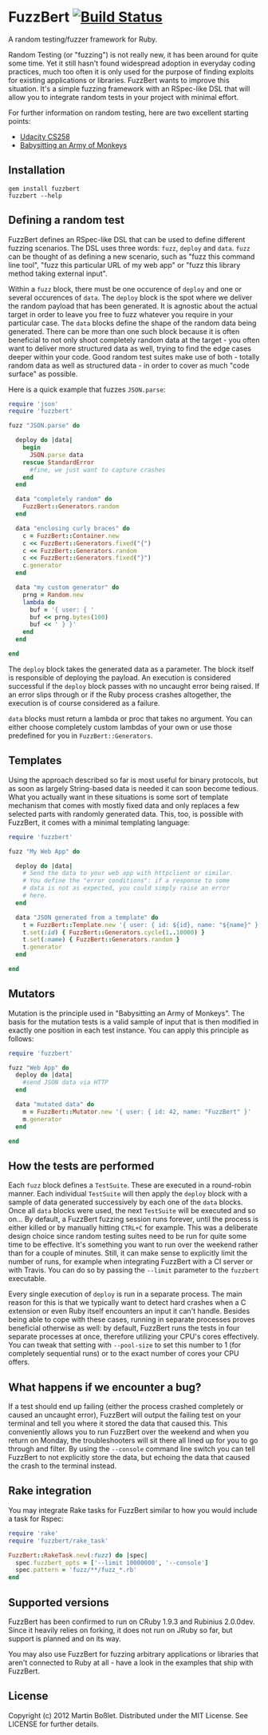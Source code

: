 # FuzzBert [![Build Status](https://secure.travis-ci.org/krypt/FuzzBert.png?branch=master)](http://travis-ci.org/krypt/FuzzBert)

A random testing/fuzzer framework for Ruby.

Random Testing (or "fuzzing") is not really new, it has been around for quite
some time. Yet it still hasn't found widespread adoption in everyday coding
practices, much too often it is only used for the purpose of finding exploits
for existing applications or libraries. FuzzBert wants to improve this situation.
It's a simple fuzzing framework with an RSpec-like DSL that will allow you to
integrate random tests in your project with minimal effort.

For further information on random testing, here are two excellent starting points:

* [Udacity CS258](http://www.udacity.com/overview/Course/cs258/)
* [Babysitting an Army of Monkeys](http://fuzzinginfo.files.wordpress.com/2012/05/cmiller-csw-2010.pdf)

## Installation

    gem install fuzzbert
    fuzzbert --help

## Defining a random test

FuzzBert defines an RSpec-like DSL that can be used to define different fuzzing
scenarios. The DSL uses three words: `fuzz`, `deploy` and `data`. `fuzz` can be
thought of as defining a new scenario, such as "fuzz this command line tool",
"fuzz this particular URL of my web app" or "fuzz this library method taking
external input".

Within a `fuzz` block, there must be one occurence of `deploy` and one or several
occurences of `data`. The `deploy` block is the spot where we deliver the random
payload that has been generated. It is agnostic about the actual target in order to
leave you free to fuzz whatever you require in your particular case. The `data`
blocks define the shape of the random data being generated. There can be more than
one such block because it is often beneficial to not only shoot completely random
data at the target - you often want to deliver more structured data as well, trying
to find the edge cases deeper within your code. Good random test suites make use
of both - totally random data as well as structured data - in order to cover as
much "code surface" as possible.

Here is a quick example that fuzzes `JSON.parse`:

```ruby
require 'json'
require 'fuzzbert'

fuzz "JSON.parse" do

  deploy do |data|
    begin
      JSON.parse data
    rescue StandardError
      #fine, we just want to capture crashes
    end
  end

  data "completely random" do
    FuzzBert::Generators.random
  end

  data "enclosing curly braces" do
    c = FuzzBert::Container.new
    c << FuzzBert::Generators.fixed("{")
    c << FuzzBert::Generators.random
    c << FuzzBert::Generators.fixed("}")
    c.generator
  end

  data "my custom generator" do
    prng = Random.new
    lambda do
      buf = '{ user: { '
      buf << prng.bytes(100)
      buf << ' } }'
    end
  end

end
```

The `deploy` block takes the generated data as a parameter. The block itself is
responsible of deploying the payload. An execution is considered successful if
the `deploy` block passes with no uncaught error being raised. If an error slips
through or if the Ruby process crashes altogether, the execution is of course
considered as a failure.

`data` blocks must return a lambda or proc that takes no argument. You can either
choose completely custom lambdas of your own or use those predefined for you in
`FuzzBert::Generators`.

## Templates

Using the approach described so far is most useful for binary protocols, but as
soon as largely String-based data is needed it can soon become tedious. What you
actually want in these situations is some sort of template mechanism that comes
with mostly fixed data and only replaces a few selected parts with randomly
generated data. This, too, is possible with FuzzBert, it comes with a minimal
templating language:

```ruby
require 'fuzzbert'

fuzz "My Web App" do

  deploy do |data|
    # Send the data to your web app with httpclient or similar.
    # You define the "error conditions": if a response to some
    # data is not as expected, you could simply raise an error
    # here.
  end

  data "JSON generated from a template" do
    t = FuzzBert::Template.new '{ user: { id: ${id}, name: "${name}" } }'
    t.set(:id) { FuzzBert::Generators.cycle(1..10000) }
    t.set(:name) { FuzzBert::Generators.random }
    t.generator
  end

end
```

## Mutators

Mutation is the principle used in "Babysitting an Army of Monkeys". The basis for
the mutation tests is a valid sample of input that is then modified in exactly one
position in each test instance. You can apply this principle as follows:

```ruby
require 'fuzzbert'

fuzz "Web App" do
  deploy do |data|
    #send JSON data via HTTP
  end

  data "mutated data" do
    m = FuzzBert::Mutator.new '{ user: { id: 42, name: "FuzzBert" }'
    m.generator
  end

end
```

## How the tests are performed

Each `fuzz` block defines a `TestSuite`. These are executed in a round-robin manner.
Each individual `TestSuite` will then apply the `deploy` block with a sample of
data generated successively by each one of the `data` blocks. Once all `data` blocks
were used, the next `TestSuite` will be executed and so on... By default, a FuzzBert
fuzzing session runs forever, until the process is either killed or by manually hitting
`CTRL+C` for example. This was a deliberate design choice since random testing suites
need to be run for quite some time to be effective. It's something you want to run over
the weekend rather than for a couple of minutes. Still, it can make sense to explicitly
limit the number of runs, for example when integrating FuzzBert with a CI server or
with Travis. You can do so by passing the `--limit` parameter to the `fuzzbert`
executable.

Every single execution of `deploy` is run in a separate process. The main reason for
this is that we typically want to detect hard crashes when a C extension or even Ruby
itself encounters an input it can't handle. Besides being able to cope with these cases,
running in separate processes proves beneficial otherwise as well: by default, FuzzBert
runs the tests in four separate processes at once, therefore utilizing your CPU's cores
effectively. You can tweak that setting with `--pool-size` to set this number to 1
(for completely sequential runs) or to the exact number of cores your CPU offers.

## What happens if we encounter a bug?

If a test should end up failing (either the process crashed completely or caused an
uncaught error), FuzzBert will output the failing test on your terminal and tell you
where it stored the data that caused this. This conveniently allows you to run FuzzBert
over the weekend and when you return on Monday, the troubleshooters will sit there all
lined up for you to go through and filter. By using the `--console` command line switch
you can tell FuzzBert to not explicitly store the data, but echoing the data that
caused the crash to the terminal instead.

## Rake integration

You may integrate Rake tasks for FuzzBert similar to how you would include a task for
Rspec:

```ruby
require 'rake'
require 'fuzzbert/rake_task'

FuzzBert::RakeTask.new(:fuzz) do |spec|
  spec.fuzzbert_opts = ['--limit 10000000', '--console']
  spec.pattern = 'fuzz/**/fuzz_*.rb'
end
```

## Supported versions

FuzzBert has been confirmed to run on CRuby 1.9.3 and Rubinius 2.0.0dev. Since
it heavily relies on forking, it does not run on JRuby so far, but support is planned and
on its way.

You may also use FuzzBert for fuzzing arbitrary applications or libraries that aren't
connected to Ruby at all - have a look in the examples that ship with FuzzBert.

## License

Copyright (c) 2012 Martin Boßlet. Distributed under the MIT License. See LICENSE for
further details.

